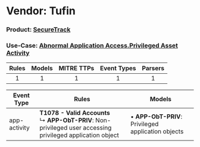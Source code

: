 Vendor: Tufin
=============
### Product: [SecureTrack](../ds_tufin_securetrack.md)
### Use-Case: [Abnormal Application Access.Privileged Asset Activity](../../../../UseCases/uc_abnormal_application_access.privileged_asset_activity.md)

| Rules | Models | MITRE TTPs | Event Types | Parsers |
|:-----:|:------:|:----------:|:-----------:|:-------:|
|   1   |   1    |     1      |      1      |    1    |

| Event Type   | Rules                                                                                                                | Models                                                 |
| ------------ | -------------------------------------------------------------------------------------------------------------------- | ------------------------------------------------------ |
| app-activity | <b>T1078 - Valid Accounts</b><br> ↳ <b>APP-ObT-PRIV</b>: Non-privileged user accessing privileged application object |  • <b>APP-ObT-PRIV</b>: Privileged application objects |